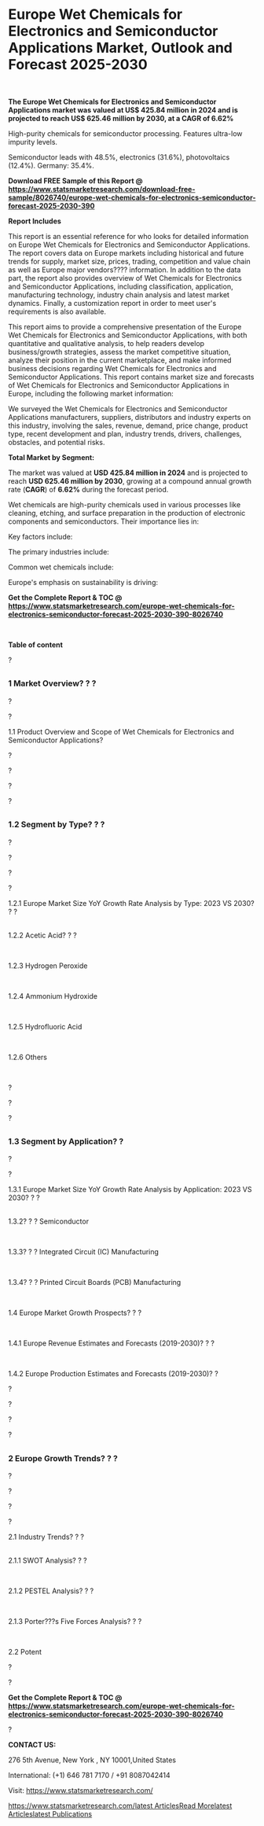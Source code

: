 <h1>Europe Wet Chemicals for Electronics and Semiconductor Applications Market, Outlook and Forecast 2025-2030</h1><br/><p><strong>The Europe Wet Chemicals for Electronics and Semiconductor Applications market was valued at US$ 425.84 million in 2024 and is projected to reach US$ 625.46 million by 2030, at a <strong>CAGR</strong> of 6.62%</strong></p>
 
 
 
 <p>High-purity chemicals for semiconductor processing. Features ultra-low impurity levels.</p>
 
 
 
 <p>Semiconductor leads with 48.5%, electronics (31.6%), photovoltaics (12.4%). Germany: 35.4%.</p>
 
 
 
 <p><strong>Download FREE Sample of this Report @ <a href="https://www.statsmarketresearch.com/download-free-sample/8026740/europe-wet-chemicals-for-electronics-semiconductor-forecast-2025-2030-390">https://www.statsmarketresearch.com/download-free-sample/8026740/europe-wet-chemicals-for-electronics-semiconductor-forecast-2025-2030-390</a></strong></p>
 
 
 
 <p><strong>Report Includes</strong></p>
 
 
 
 <p>This report is an essential reference for who looks for detailed information on Europe Wet Chemicals for Electronics and Semiconductor Applications. The report covers data on Europe markets including historical and future trends for supply, market size, prices, trading, competition and value chain as well as Europe major vendors???? information. In addition to the data part, the report also provides overview of Wet Chemicals for Electronics and Semiconductor Applications, including classification, application, manufacturing technology, industry chain analysis and latest market dynamics. Finally, a customization report in order to meet user&#39;s requirements is also available.</p>
 
 
 
 <p>This report aims to provide a comprehensive presentation of the Europe Wet Chemicals for Electronics and Semiconductor Applications, with both quantitative and qualitative analysis, to help readers develop business/growth strategies, assess the market competitive situation, analyze their position in the current marketplace, and make informed business decisions regarding Wet Chemicals for Electronics and Semiconductor Applications. This report contains market size and forecasts of Wet Chemicals for Electronics and Semiconductor Applications in Europe, including the following market information:</p>
 
 
 
 <p>We surveyed the Wet Chemicals for Electronics and Semiconductor Applications manufacturers, suppliers, distributors and industry experts on this industry, involving the sales, revenue, demand, price change, product type, recent development and plan, industry trends, drivers, challenges, obstacles, and potential risks.</p>
 
 
 
 <p><strong>Total Market by Segment:</strong></p>
 
 
 
 <p>The market was valued at <strong>USD 425.84 million in 2024</strong> and is projected to reach <strong>USD 625.46 million by 2030</strong>, growing at a compound annual growth rate (<strong>CAGR</strong>) of <strong>6.62%</strong> during the forecast period.</p>
 
 
 
 <p>Wet chemicals are high-purity chemicals used in various processes like cleaning, etching, and surface preparation in the production of electronic components and semiconductors. Their importance lies in:</p>
 
 
 
 <p>Key factors include:</p>
 
 
 
 <p>The primary industries include:</p>
 
 
 
 <p>Common wet chemicals include:</p>
 
 
 
 <p>Europe&#39;s emphasis on sustainability is driving:</p>
 
 
 
 <div><b>Get the Complete Report & TOC @ <a href="https://www.statsmarketresearch.com/europe-wet-chemicals-for-electronics-semiconductor-forecast-2025-2030-390-8026740">https://www.statsmarketresearch.com/europe-wet-chemicals-for-electronics-semiconductor-forecast-2025-2030-390-8026740</a></b></div>
 
 
 
 <p><br />
 
 <b>Table of content</b></p>
 
 
 
 <p>? </p>
 
 
 
 <h2><span style="font-size:16px"><strong>1 Market Overview? ? ? </strong></span></h2>
 
 
 
 <p>? </p>
 
 
 
 <p>? </p>
 
 
 
 <p>1.1 Product Overview and Scope of Wet Chemicals for Electronics and Semiconductor Applications? </p>
 
 
 
 <p>? </p>
 
 
 
 <p>? </p>
 
 
 
 <p>? </p>
 
 
 
 <p>? </p>
 
 
 
 <h2><strong><span style="font-size:16px">1.2 Segment by Type? ? ? </span></strong></h2>
 
 
 
 <p>? </p>
 
 
 
 <p>? </p>
 
 
 
 <p>? </p>
 
 
 
 <p>? </p>
 
 
 
 <p>1.2.1 Europe Market Size YoY Growth Rate Analysis by Type: 2023 VS 2030? ? ? <br />
 
 <br />
 
 1.2.2 Acetic Acid? ? ? <br />
 
 <br />
 
 1.2.3 Hydrogen Peroxide<br />
 
 <br />
 
 1.2.4 Ammonium Hydroxide<br />
 
 <br />
 
 1.2.5 Hydrofluoric Acid<br />
 
 <br />
 
 1.2.6 Others<br />
 
 <br />
 
 ? </p>
 
 
 
 <p>? </p>
 
 
 
 <p>? </p>
 
 
 
 <h2><span style="font-size:16px"><strong>1.3 Segment by Application? ? </strong></span></h2>
 
 
 
 <p>? </p>
 
 
 
 <p>? </p>
 
 
 
 <p>1.3.1 Europe Market Size YoY Growth Rate Analysis by Application: 2023 VS 2030? ? ? <br />
 
 <br />
 
 1.3.2? ? ? Semiconductor<br />
 
 <br />
 
 1.3.3? ? ? Integrated Circuit (IC) Manufacturing<br />
 
 <br />
 
 1.3.4? ? ? Printed Circuit Boards (PCB) Manufacturing<br />
 
 <br />
 
 1.4 Europe Market Growth Prospects? ? ? <br />
 
 <br />
 
 1.4.1 Europe Revenue Estimates and Forecasts (2019-2030)? ? ? <br />
 
 <br />
 
 1.4.2 Europe Production Estimates and Forecasts (2019-2030)? ? </p>
 
 
 
 <p>? </p>
 
 
 
 <p>? </p>
 
 
 
 <p>? </p>
 
 
 
 <p>? </p>
 
 
 
 <h2><span style="font-size:16px"><strong>2 Europe Growth Trends? ? ? </strong></span></h2>
 
 
 
 <p>? </p>
 
 
 
 <p>? </p>
 
 
 
 <p>? </p>
 
 
 
 <p>? </p>
 
 
 
 <p>2.1 Industry Trends? ? ? <br />
 
 <br />
 
 2.1.1 SWOT Analysis? ? ? <br />
 
 <br />
 
 2.1.2 PESTEL Analysis? ? ? <br />
 
 <br />
 
 2.1.3 Porter???s Five Forces Analysis? ? ? <br />
 
 <br />
 
 2.2 Potent</p>
 
 
 
 <p>? </p>
 
 
 
 <p>? </p>
 
 
 
 <div><b>Get the Complete Report & TOC @ <a href="https://www.statsmarketresearch.com/europe-wet-chemicals-for-electronics-semiconductor-forecast-2025-2030-390-8026740">https://www.statsmarketresearch.com/europe-wet-chemicals-for-electronics-semiconductor-forecast-2025-2030-390-8026740</a></b></div>
 
 
 
 <p>? </p>
 
 
 
 <p><b>CONTACT US:</b><br />
 
 276 5th Avenue, New York , NY 10001,United States<br />
 
 International: (+1) 646 781 7170 / +91 8087042414<br />
 
 Visit: <a href="https://www.statsmarketresearch.com/">https://www.statsmarketresearch.com/</a><br />
 
 <a href="https://gyeongbokgung.com">https://www.statsmarketresearch.com/</a><a href="https://hallyeomaritime.com">latest Articles</a><a href="https://jingwansa.com">Read More</a><a href="https://nguoiviet.jp/">latest Articles</a><a href="https://www.intelmarketresearch.com/">latest Publications</a></p>